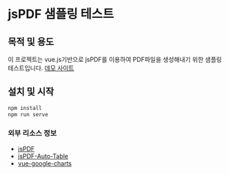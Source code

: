 # jsPDF 샘플링 테스트

## 목적 및 용도
이 프로젝트는 vue.js기반으로 jsPDF를 이용하여 PDF파일을 생성해내기 위한 샘플링 테스트입니다.
[데모 사이트](https://yuna8815.github.io/jsPDF-Sampling/)

## 설치 및 시작
```sh
npm install
npm run serve
```

### 외부 리소스 정보
* [jsPDF](https://github.com/parallax/jsPDF)
* [jsPDF-Auto-Table](https://github.com/simonbengtsson/jsPDF-AutoTable)
* [vue-google-charts](https://github.com/devstark-com/vue-google-charts)
